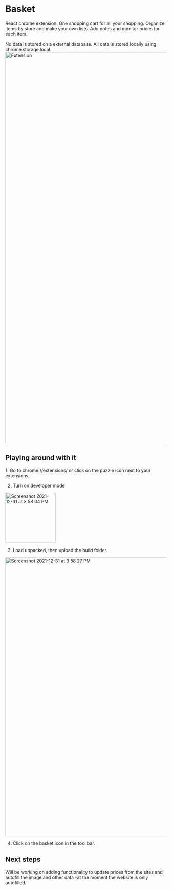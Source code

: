 # Basket
React chrome extension. One shopping cart for all your shopping. Organize items by store and make your own lists. Add notes and monitor prices for each item. 

No data is stored on a external database. All data is stored locally using chrome.storage.local.
<img width="1226" alt="Extension" src="https://user-images.githubusercontent.com/54783383/147838680-d69bbb21-5aa2-4698-9e63-859b7457392b.png">




<h2>Playing around with it </h2>
1. Go to chrome://extensions/ or click on the puzzle icon next to your extensions.

2. Turn on developer mode
<img width="157" alt="Screenshot 2021-12-31 at 3 58 04 PM" src="https://user-images.githubusercontent.com/54783383/147838821-1095355a-9d14-4325-870a-0ad0011ac6cf.png">

3. Load unpacked, then upload the build folder.
<img width="871" alt="Screenshot 2021-12-31 at 3 58 27 PM" src="https://user-images.githubusercontent.com/54783383/147838830-e42ed9c2-5461-4749-8b32-be41bd0ec4fc.png">

4. Click on the basket icon in the tool bar.

<h2>Next steps</h2>
Will be working on adding functionality to update prices from the sites and autofill the image and other data -at the moment the website is only autofilled.
